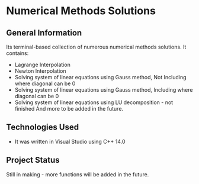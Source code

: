 # Numerical Methods Solutions

## General Information
Its terminal-based collection of numerous numerical methods solutions.
It contains:
  - Lagrange Interpolation
  - Newton Interpolation
  - Solving system of linear equations using Gauss method, Not Including where diagonal can be 0
  - Solving system of linear equations using Gauss method, Including where diagonal can be 0
  - Solving system of linear equations using LU decomposition - not finished
And more to be added in the future.

## Technologies Used
- It was written in Visual Studio using C++ 14.0

## Project Status
Still in making - more functions will be added in the future. 
